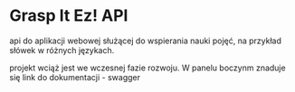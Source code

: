 # Grasp It Ez! API

api do aplikacji webowej służącej do wspierania nauki pojęć, na przykład słówek w różnych językach.

projekt wciąż jest we wczesnej fazie rozwoju. W panelu boczynm znaduje się link do dokumentacji - swagger
